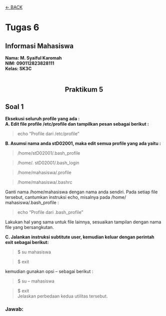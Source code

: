 [←    BACK](https://github.com/SyaifulKaromah/Tugas-Sistem-Operasi-/blob/main/README.md)

# Tugas 6
## Informasi Mahasiswa
**Nama: M. Syaiful Karomah**\
**NIM: 090112823828111**\
**Kelas: SK3C**
<br>
<br>

<div align="Center">
  
## Praktikum 5

</div>

## Soal 1
**Eksekusi seluruh profile yang ada :**  
**A. Edit file profile /etc/profile dan tampilkan pesan sebagai berikut :**
  > echo “Profile dari /etc/profile”

**B. Asumsi nama anda stD02001, maka edit semua profile yang ada yaitu :**  
  > /home/stD02001/.bash_profile  

  > /home/. stD02001/.bash_login  

  > /home/mahasiswa/.profile  

  > /home/mahasiswa/.bashrc  

Ganti nama /home/mahasiswa dengan nama anda sendiri. Pada setiap file tersebut, cantumkan instruksi echo, misalnya pada /home/ mahasiswa/.bash_profile :  
  > echo “Profile dari .bash_profile”  

Lakukan hal yang sama untuk file lainnya, sesuaikan tampilan dengan nama file yang bersangkutan.  

**C. Jalankan instruksi subtitute user, kemudian keluar dengan perintah exit sebagai berikut:**
  > $ su mahasiswa  

  >$ exit  

kemudian gunakan opsi – sebagai berikut :  
  > $ su – mahasiswa  
  
  > $ exit  
Jelaskan perbedaan kedua utilitas tersebut.

### Jawab:

